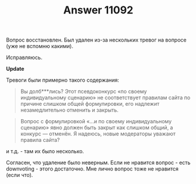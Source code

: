 ﻿---
title: "Answer 11092"
se.owner.user_id: 5648
se.owner.display_name: "Barmaley"
se.owner.link: "https://ru.meta.stackoverflow.com/users/5648/barmaley"
se.answer_id: 11092
se.question_id: 11090
se.post_type: answer
se.is_accepted: False
---
<p>Вопрос восстановлен. Был удален из-за нескольких тревог на вопросе (уже не вспомню какими).</p>
<p>Исправляюсь.</p>
<p><strong>Update</strong></p>
<p>Тревоги были примерно такого содержания:</p>
<blockquote>
<p>Вы долб***лись? Этот псевдоконкурс «по своему индивидуальному сценарию» не соответствует правилам сайта по причине слишком общей формулировки, его надлежит незамедлительно отменить и закрыть.</p>
</blockquote>
<blockquote>
<p>Вопрос с формулировкой «...и по своему индивидуальному сценарию» явно должен быть закрыт как слишком общий, а конкурс — отменён. Я надеюсь, новые модераторы уважают правила сайта?</p>
</blockquote>
<p>и т.д. - там их было несколько.</p>
<p>Согласен, что удаление было неверным. Если не нравится вопрос - есть downvoting - этого достаточно. Мне лично вопрос тоже не нравится (если что).</p>
